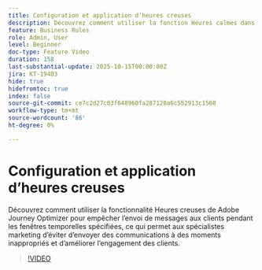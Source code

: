 ```yaml
---
title: Configuration et application d’heures creuses
description: Découvrez comment utiliser la fonction Heures calmes dans Adobe Journey Optimizer pour empêcher l’envoi de messages (SMS, e-mail, push, WhatsApp) aux clients pendant les fenêtres d’heure spécifiées, ce qui permet aux spécialistes marketing d’éviter d’envoyer des communications à des moments inappropriés et d’améliorer l’engagement des clients.
feature: Business Rules
role: Admin, User
level: Beginner
doc-type: Feature Video
duration: 158
last-substantial-update: 2025-10-15T00:00:00Z
jira: KT-19403
hide: true
hidefromtoc: true
index: false
source-git-commit: ce7c2d27c03f648960fa287120a6c552913c1568
workflow-type: tm+mt
source-wordcount: '86'
ht-degree: 0%

---
```



# Configuration et application d’heures creuses

Découvrez comment utiliser la fonctionnalité Heures creuses de Adobe Journey Optimizer pour empêcher l’envoi de messages aux clients pendant les fenêtres temporelles spécifiées, ce qui permet aux spécialistes marketing d’éviter d’envoyer des communications à des moments inappropriés et d’améliorer l’engagement des clients.

>[!VIDEO](https://video.tv.adobe.com/v/3475851/?learn=on&enablevpops)
